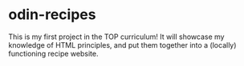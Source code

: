 # odin-recipes

This is my first project in the TOP curriculum!
It will showcase my knowledge of HTML principles, and put
them together into a (locally) functioning recipe website.